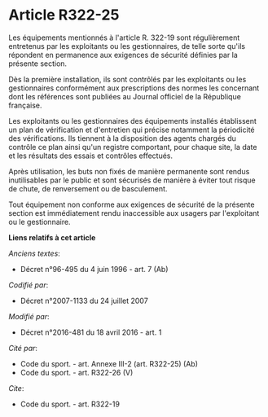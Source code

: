 # Article R322-25

Les équipements mentionnés à l'article R. 322-19 sont régulièrement entretenus par les exploitants ou les gestionnaires, de
telle sorte qu'ils répondent en permanence aux exigences de sécurité définies par la présente section. 

Dès la première installation, ils sont contrôlés par les exploitants ou les gestionnaires conformément aux prescriptions des
normes les concernant dont les références sont publiées au Journal officiel de la République française. 

Les exploitants ou les gestionnaires des équipements installés établissent un plan de vérification et d'entretien qui précise
notamment la périodicité des vérifications. Ils tiennent à la disposition des agents chargés du contrôle ce plan ainsi qu'un
registre comportant, pour chaque site, la date et les résultats des essais et contrôles effectués. 

Après utilisation, les buts non fixés de manière permanente sont rendus inutilisables par le public et sont sécurisés de
manière à éviter tout risque de chute, de renversement ou de basculement. 

Tout équipement non conforme aux exigences de sécurité de la présente section est immédiatement rendu inaccessible aux
usagers par l'exploitant ou le gestionnaire.

**Liens relatifs à cet article**

_Anciens textes_:

  - Décret n°96-495 du 4 juin 1996 - art. 7 (Ab)

_Codifié par_:

  - Décret n°2007-1133 du 24 juillet 2007

_Modifié par_:

  - Décret n°2016-481 du 18 avril 2016 - art. 1

_Cité par_:

  - Code du sport. - art. Annexe III-2 (art. R322-25) (Ab)
  - Code du sport. - art. R322-26 (V)

_Cite_:

  - Code du sport. - art. R322-19
